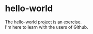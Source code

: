 # hello-world
The hello-world project is an exercise.<br>
I'm here to learn with the users of Github.
